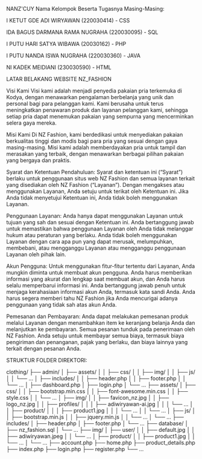 NANZ'CUY 
Nama Kelompok Beserta Tugasnya Masing-Masing:

I KETUT GDE ADI WIRYAWAN (220030414) - CSS

IDA BAGUS DARMANA RAMA NUGRAHA (220030095) - SQL

I PUTU HARI SATYA WIBAWA (20030162) - PHP

I PUTU NANDA ISWA NUGRAHA (220030360) - JAVA

NI KADEK MEIDIANI (230030590) - HTML

LATAR BELAKANG WEBSITE NZ_FASHION

Visi Kami
Visi kami adalah menjadi penyedia pakaian pria terkemuka di Kodya, dengan menawarkan pengalaman berbelanja yang unik dan personal bagi para pelanggan kami.
Kami berusaha untuk terus meningkatkan penawaran produk dan layanan pelanggan kami, sehingga setiap pria dapat menemukan pakaian yang sempurna yang mencerminkan selera gaya mereka.

Misi Kami
Di NZ Fashion, kami berdedikasi untuk menyediakan pakaian berkualitas tinggi dan modis bagi para pria yang sesuai dengan gaya masing-masing. 
Misi kami adalah memberdayakan pria untuk tampil dan merasakan yang terbaik, dengan menawarkan berbagai pilihan pakaian yang bergaya dan praktis.

Syarat dan Ketentuan
Pendahuluan: Syarat dan ketentuan ini (“Syarat”) berlaku untuk penggunaan situs web NZ Fashion dan semua layanan terkait yang disediakan oleh NZ Fashion (“Layanan”).
Dengan mengakses atau menggunakan Layanan, Anda setuju untuk terikat oleh Ketentuan ini. Jika Anda tidak menyetujui Ketentuan ini, Anda tidak boleh menggunakan Layanan.

Penggunaan Layanan: Anda hanya dapat menggunakan Layanan untuk tujuan yang sah dan sesuai dengan Ketentuan ini. 
Anda bertanggung jawab untuk memastikan bahwa penggunaan Layanan oleh Anda tidak melanggar hukum atau peraturan yang berlaku.
Anda tidak boleh menggunakan Layanan dengan cara apa pun yang dapat merusak, melumpuhkan, membebani, atau mengganggu Layanan atau mengganggu penggunaan Layanan oleh pihak lain.

Akun Pengguna: Untuk menggunakan fitur-fitur tertentu dari Layanan, Anda mungkin diminta untuk membuat akun pengguna.
Anda harus memberikan informasi yang akurat dan lengkap saat membuat akun, dan Anda harus selalu memperbarui informasi ini. 
Anda bertanggung jawab penuh untuk menjaga kerahasiaan informasi akun Anda, termasuk kata sandi Anda. 
Anda harus segera memberi tahu NZ Fashion jika Anda mencurigai adanya penggunaan yang tidak sah atas akun Anda.

Pemesanan dan Pembayaran: Anda dapat melakukan pemesanan produk melalui Layanan dengan menambahkan item ke keranjang belanja Anda dan melanjutkan ke pembayaran. 
Semua pesanan tunduk pada penerimaan oleh NZ Fashion. Anda setuju untuk membayar semua biaya, termasuk biaya pengiriman dan penanganan, pajak yang berlaku, dan biaya lainnya yang terkait dengan pesanan Anda.


STRUKTUR FOLDER DIREKTORI: 

clothing/
├── admin/
│   ├── assets/
│   │   ├── css/
│   │   ├── img/
│   │   ├── js/
│   │   └── ...
│   ├── includes/
│   │   ├── header.php
│   │   ├── footer.php
│   │   └── ...
│   ├── dashboard.php
│   ├── login.php
│   └── ...
├── assets/
│   ├── css/
│   │   ├── bootstrap.min.css
│   │   ├── font-awesome.min.css
│   │   ├── style.css
│   │   └── ...
│   ├── img/
│   │   ├── favicon_nz.jpg
│   │   ├── logo_nz.jpg
│   │   ├── profiles/
│   │   │   ├── adiwiryawan-ai.jpg
│   │   │   └── ...
│   │   ├── product/
│   │   │   ├── product1.jpg
│   │   │   └── ...
│   │   └── ...
│   ├── js/
│   │   ├── bootstrap.min.js
│   │   ├── jquery.min.js
│   │   └── ...
│   └── ...
├── includes/
│   ├── header.php
│   ├── footer.php
│   └── ...
├── database/
│   ├── nz_fashion.sql
│   └── ...
├── img/
│   ├── user/
│   │   ├── default.jpg
│   │   ├── adiwiryawan.jpeg
│   │   └── ...
│   ├── product/
│   │   ├── product1.jpg
│   │   └── ...
│   └── ...
├── account.php
├── home.php
├── product_details.php
├── index.php
├── login.php
├── register.php
└── ...
